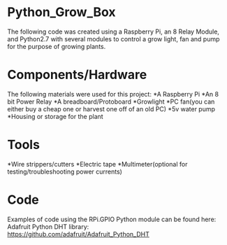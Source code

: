 # Python_Grow_Box
The following code was created using a Raspberry Pi, an 8 Relay Module, and Python2.7 with several modules to control a grow light, fan and pump 
for the purpose of growing plants.

# Components/Hardware
The following materials were used for this project:
*A Raspberry Pi
*An 8 bit Power Relay
*A breadboard/Protoboard
*Growlight
*PC fan(you can either buy a cheap one or harvest one off of an old PC)
*5v water pump
*Housing or storage for the plant

# Tools
*Wire strippers/cutters
*Electric tape
*Multimeter(optional for testing/troubleshooting power currents)

# Code
Examples of code using the RPi.GPIO Python module can be found here: 
Adafruit Python DHT library: https://github.com/adafruit/Adafruit_Python_DHT
